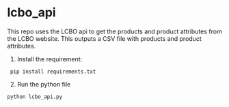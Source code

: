 # lcbo_api

This repo uses the LCBO api to get the products and product attributes from the LCBO website. This outputs a CSV file with products and product attributes.

1. Install the requirement:

``` pip install requirements.txt```

2. Run the python file

``` python lcbo_api.py ```


